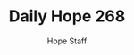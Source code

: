 ---
image: /assets/img/daily-hope-default-artwork.png
title: Daily Hope 268
number: 268
categories:
  - Daily Hope
author: Hope Staff
notes: Daily Hope 268
embed: >-
  <iframe style="border-radius:12px" src="https://open.spotify.com/embed/episode/6sS2b7GWzEaTpX7EytfK32?utm_source=generator" width="100%" height="352" frameBorder="0" allowfullscreen="" allow="autoplay; clipboard-write; encrypted-media; fullscreen; picture-in-picture" loading="lazy"></iframe>
---